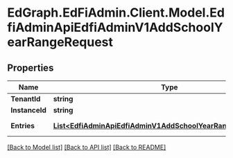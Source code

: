 # EdGraph.EdFiAdmin.Client.Model.EdfiAdminApiEdfiAdminV1AddSchoolYearRangeRequest

## Properties

Name | Type | Description | Notes
------------ | ------------- | ------------- | -------------
**TenantId** | **string** |  | [optional] 
**InstanceId** | **string** |  | [optional] 
**Entries** | [**List&lt;EdfiAdminApiEdfiAdminV1AddSchoolYearRangeRequestEntry&gt;**](EdfiAdminApiEdfiAdminV1AddSchoolYearRangeRequestEntry.md) |  | [optional] [readonly] 

[[Back to Model list]](../README.md#documentation-for-models) [[Back to API list]](../README.md#documentation-for-api-endpoints) [[Back to README]](../README.md)

